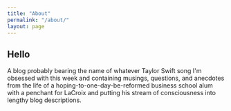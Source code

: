 ```yaml
---
title: "About"
permalink: "/about/"
layout: page
---
```


## Hello

A blog probably bearing the name of whatever Taylor Swift song I'm obsessed with this week and containing musings, questions, and anecdotes from the life of a hoping-to-one-day-be-reformed business school alum with a penchant for LaCroix and putting his stream of consciousness into lengthy blog descriptions.

